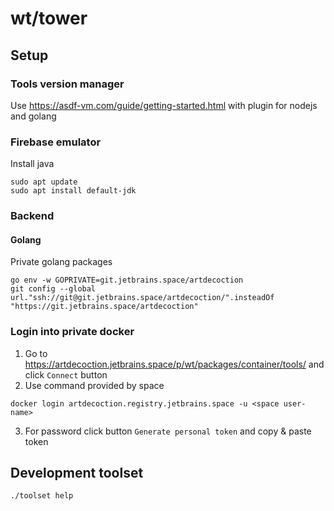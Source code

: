 # wt/tower

## Setup

### Tools version manager
Use https://asdf-vm.com/guide/getting-started.html with plugin for nodejs and golang

### Firebase emulator
Install java
```shell
sudo apt update
sudo apt install default-jdk
```

### Backend
#### Golang
Private golang packages
```shell
go env -w GOPRIVATE=git.jetbrains.space/artdecoction
git config --global url."ssh://git@git.jetbrains.space/artdecoction/".insteadOf "https://git.jetbrains.space/artdecoction"
```

### Login into private docker
1. Go to https://artdecoction.jetbrains.space/p/wt/packages/container/tools/ and click `Connect` button
2. Use command provided by space
```shell
docker login artdecoction.registry.jetbrains.space -u <space user-name>
```
3. For password click button `Generate personal token` and copy & paste token

## Development toolset
```shell
./toolset help
```

